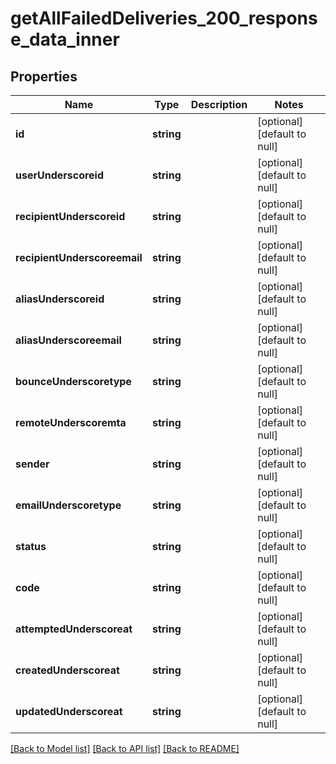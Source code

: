 # getAllFailedDeliveries_200_response_data_inner

## Properties
Name | Type | Description | Notes
------------ | ------------- | ------------- | -------------
**id** | **string** |  | [optional] [default to null]
**userUnderscoreid** | **string** |  | [optional] [default to null]
**recipientUnderscoreid** | **string** |  | [optional] [default to null]
**recipientUnderscoreemail** | **string** |  | [optional] [default to null]
**aliasUnderscoreid** | **string** |  | [optional] [default to null]
**aliasUnderscoreemail** | **string** |  | [optional] [default to null]
**bounceUnderscoretype** | **string** |  | [optional] [default to null]
**remoteUnderscoremta** | **string** |  | [optional] [default to null]
**sender** | **string** |  | [optional] [default to null]
**emailUnderscoretype** | **string** |  | [optional] [default to null]
**status** | **string** |  | [optional] [default to null]
**code** | **string** |  | [optional] [default to null]
**attemptedUnderscoreat** | **string** |  | [optional] [default to null]
**createdUnderscoreat** | **string** |  | [optional] [default to null]
**updatedUnderscoreat** | **string** |  | [optional] [default to null]

[[Back to Model list]](../README.md#documentation-for-models) [[Back to API list]](../README.md#documentation-for-api-endpoints) [[Back to README]](../README.md)


